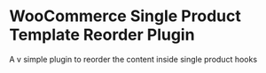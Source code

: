 # WooCommerce Single Product Template Reorder Plugin

A v simple plugin to reorder the content inside single product hooks

